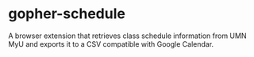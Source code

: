 # gopher-schedule
A browser extension that retrieves class schedule information from UMN MyU and exports it to a CSV compatible with Google Calendar.
